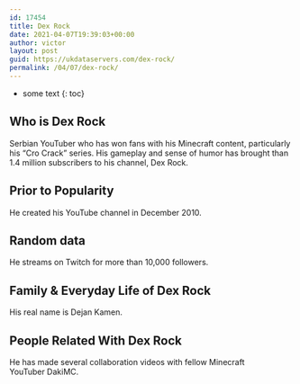```yaml
---
id: 17454
title: Dex Rock
date: 2021-04-07T19:39:03+00:00
author: victor
layout: post
guid: https://ukdataservers.com/dex-rock/
permalink: /04/07/dex-rock/
---
```


* some text
{: toc}


## Who is Dex Rock



Serbian YouTuber who has won fans with his Minecraft content, particularly his &#8220;Cro Crack&#8221; series. His gameplay and sense of humor has brought than 1.4 million subscribers to his channel, Dex Rock. 

                
                
                
## Prior to Popularity



He created his YouTube channel in December 2010. 

                
                
                
## Random data



He streams on Twitch for more than 10,000 followers. 

                
                
                
## Family & Everyday Life of Dex Rock



His real name is Dejan Kamen. 

                
                
                
## People Related With Dex Rock



He has made several collaboration videos with fellow Minecraft YouTuber DakiMC. 

                
              
            
          
          
          
